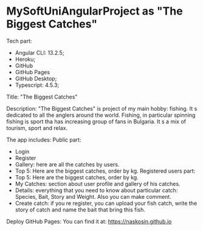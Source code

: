 # MySoftUniAngularProject as "The  Biggest Catches"
Tech part:
- Angular CLI: 13.2.5;
- Heroku;
- GitHub
- GitHub Pages
- GitHub Desktop;
- Typescript: 4.5.3;


Title: "The  Biggest Catches"

Description: "The  Biggest Catches" is project of my main hobby: fishing. It s dedicated to all the anglers around the world.
Fishing, in particular spinning fishing is sport tha has increasing group of fans in Bulgaria. It s a mix of tourism, sport and relax.

The app includes:
Public part:
- Login
- Register
- Gallery: here are all the catches by users.
- Top 5: Here are the biggest catches, order by kg.
Registered users part:
- Top 5: Here are the biggest catches, order by kg.
- My Catches: section about user profile and gallery of his catches.
- Details: everything that you need to know about particular catch: Species, Bait, Story and Weight. Also you can make comment.
- Create catch: if you re register, you can upload your fish catch, write the story of catch and name the bait that bring this fish.



Deploy GitHub Pages:
You can find it  at:
https://naskosin.github.io

 
